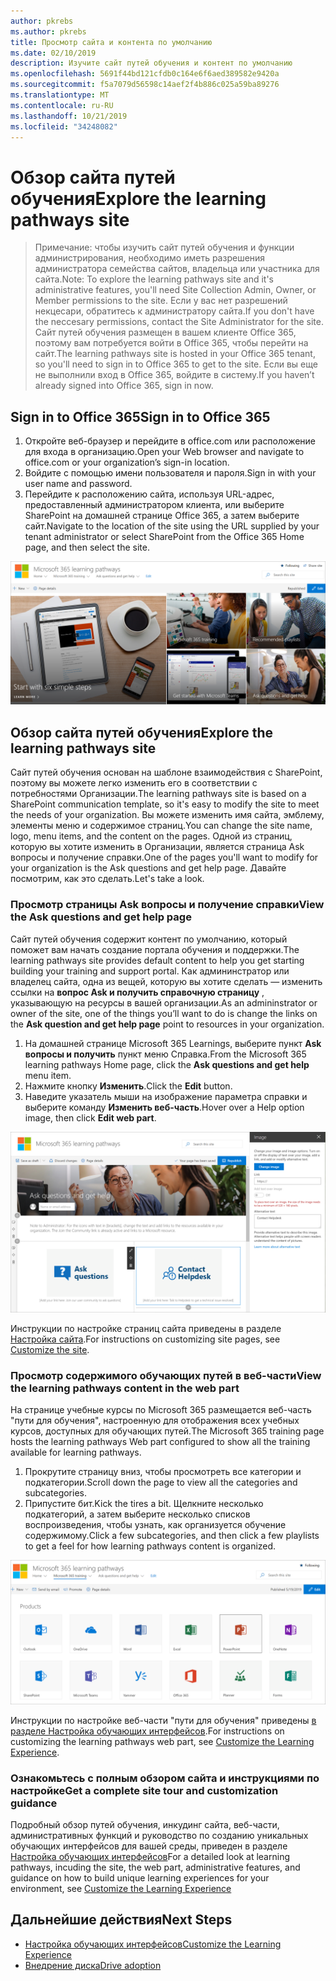 ```yaml
---
author: pkrebs
ms.author: pkrebs
title: Просмотр сайта и контента по умолчанию
ms.date: 02/10/2019
description: Изучите сайт путей обучения и контент по умолчанию
ms.openlocfilehash: 5691f44bd121cfdb0c164e6f6aed389582e9420a
ms.sourcegitcommit: f5a7079d56598c14aef2f4b886c025a59ba89276
ms.translationtype: MT
ms.contentlocale: ru-RU
ms.lasthandoff: 10/21/2019
ms.locfileid: "34248082"
---
```

# <a name="explore-the-learning-pathways-site"></a><span data-ttu-id="313df-103">Обзор сайта путей обучения</span><span class="sxs-lookup"><span data-stu-id="313df-103">Explore the learning pathways site</span></span>

> <span data-ttu-id="313df-104">Примечание: чтобы изучить сайт путей обучения и функции администрирования, необходимо иметь разрешения администратора семейства сайтов, владельца или участника для сайта.</span><span class="sxs-lookup"><span data-stu-id="313df-104">Note: To explore the learning pathways site and it's administrative features, you'll need Site Collection Admin, Owner, or Member permissions to the site.</span></span> <span data-ttu-id="313df-105">Если у вас нет разрешений некцесари, обратитесь к администратору сайта.</span><span class="sxs-lookup"><span data-stu-id="313df-105">If you don't have the neccesary permissions, contact the Site Administrator for the site.</span></span> <span data-ttu-id="313df-106">Сайт путей обучения размещен в вашем клиенте Office 365, поэтому вам потребуется войти в Office 365, чтобы перейти на сайт.</span><span class="sxs-lookup"><span data-stu-id="313df-106">The learning pathways site is hosted in your Office 365 tenant, so you'll need to sign in to Office 365 to get to the site.</span></span> <span data-ttu-id="313df-107">Если вы еще не выполнили вход в Office 365, войдите в систему.</span><span class="sxs-lookup"><span data-stu-id="313df-107">If you haven’t already signed into Office 365, sign in now.</span></span> 

## <a name="sign-in-to-office-365"></a><span data-ttu-id="313df-108">Sign in to Office 365</span><span class="sxs-lookup"><span data-stu-id="313df-108">Sign in to Office 365</span></span> 

1.  <span data-ttu-id="313df-109">Откройте веб-браузер и перейдите в office.com или расположение для входа в организацию.</span><span class="sxs-lookup"><span data-stu-id="313df-109">Open your Web browser and navigate to office.com or your organization’s sign-in location.</span></span> 
2.  <span data-ttu-id="313df-110">Войдите с помощью имени пользователя и пароля.</span><span class="sxs-lookup"><span data-stu-id="313df-110">Sign in with your user name and password.</span></span>
3.  <span data-ttu-id="313df-111">Перейдите к расположению сайта, используя URL-адрес, предоставленный администратором клиента, или выберите SharePoint на домашней странице Office 365, а затем выберите сайт.</span><span class="sxs-lookup"><span data-stu-id="313df-111">Navigate to the location of the site using the URL supplied by your tenant administrator or select SharePoint from the Office 365 Home page, and then select the site.</span></span> 

![кг-интродуЦинг. png](media/cg-introducing.png)

## <a name="explore-the-learning-pathways-site"></a><span data-ttu-id="313df-113">Обзор сайта путей обучения</span><span class="sxs-lookup"><span data-stu-id="313df-113">Explore the learning pathways site</span></span>

<span data-ttu-id="313df-114">Сайт путей обучения основан на шаблоне взаимодействия с SharePoint, поэтому вы можете легко изменить его в соответствии с потребностями Организации.</span><span class="sxs-lookup"><span data-stu-id="313df-114">The learning pathways site is based on a SharePoint communication template, so it's easy to modify the site to meet the needs of your organization.</span></span> <span data-ttu-id="313df-115">Вы можете изменить имя сайта, эмблему, элементы меню и содержимое страниц.</span><span class="sxs-lookup"><span data-stu-id="313df-115">You can change the site name, logo, menu items, and the content on the pages.</span></span> <span data-ttu-id="313df-116">Одной из страниц, которую вы хотите изменить в Организации, является страница Ask вопросы и получение справки.</span><span class="sxs-lookup"><span data-stu-id="313df-116">One of the pages you'll want to modify for your organization is the Ask questions and get help page.</span></span> <span data-ttu-id="313df-117">Давайте посмотрим, как это сделать.</span><span class="sxs-lookup"><span data-stu-id="313df-117">Let's take a look.</span></span>

### <a name="view-the-ask-questions-and-get-help-page"></a><span data-ttu-id="313df-118">Просмотр страницы Ask вопросы и получение справки</span><span class="sxs-lookup"><span data-stu-id="313df-118">View the Ask questions and get help page</span></span>

<span data-ttu-id="313df-119">Сайт путей обучения содержит контент по умолчанию, который поможет вам начать создание портала обучения и поддержки.</span><span class="sxs-lookup"><span data-stu-id="313df-119">The learning pathways site provides default content to help you get starting building your training and support portal.</span></span> <span data-ttu-id="313df-120">Как админинстратор или владелец сайта, одна из вещей, которую вы хотите сделать — изменить ссылки на **вопрос Ask и получить справочную страницу** , указывающую на ресурсы в вашей организации.</span><span class="sxs-lookup"><span data-stu-id="313df-120">As an admininstrator or owner of the site, one of the things you’ll want to do is change the links on the **Ask question and get help page** point to resources in your organization.</span></span> 

1.  <span data-ttu-id="313df-121">На домашней странице Microsoft 365 Learnings, выберите пункт **Ask вопросы и получить** пункт меню Справка.</span><span class="sxs-lookup"><span data-stu-id="313df-121">From the Microsoft 365 learning pathways Home page, click the **Ask questions and get help** menu item.</span></span>
2.  <span data-ttu-id="313df-122">Нажмите кнопку **Изменить**.</span><span class="sxs-lookup"><span data-stu-id="313df-122">Click the **Edit** button.</span></span>
3.  <span data-ttu-id="313df-123">Наведите указатель мыши на изображение параметра справки и выберите команду **Изменить веб-часть**.</span><span class="sxs-lookup"><span data-stu-id="313df-123">Hover over a Help option image, then click **Edit web part**.</span></span>

![кг-едиселп. png](media/cg-edithelp.png)

<span data-ttu-id="313df-125">Инструкции по настройке страниц сайта приведены в разделе [Настройка сайта](custom_edithelp.md).</span><span class="sxs-lookup"><span data-stu-id="313df-125">For instructions on customizing site pages, see [Customize the site](custom_edithelp.md).</span></span>

### <a name="view-the-learning-pathways-content-in-the-web-part"></a><span data-ttu-id="313df-126">Просмотр содержимого обучающих путей в веб-части</span><span class="sxs-lookup"><span data-stu-id="313df-126">View the learning pathways content in the web part</span></span>
<span data-ttu-id="313df-127">На странице учебные курсы по Microsoft 365 размещается веб-часть "пути для обучения", настроенную для отображения всех учебных курсов, доступных для обучающих путей.</span><span class="sxs-lookup"><span data-stu-id="313df-127">The Microsoft 365 training page hosts the learning pathways Web part configured to show all the training available for learning pathways.</span></span> 

1. <span data-ttu-id="313df-128">Прокрутите страницу вниз, чтобы просмотреть все категории и подкатегории.</span><span class="sxs-lookup"><span data-stu-id="313df-128">Scroll down the page to view all the categories and subcategories.</span></span>
2. <span data-ttu-id="313df-129">Припустите бит.</span><span class="sxs-lookup"><span data-stu-id="313df-129">Kick the tires a bit.</span></span> <span data-ttu-id="313df-130">Щелкните несколько подкатегорий, а затем выберите несколько списков воспроизведения, чтобы узнать, как организуется обучение содержимому.</span><span class="sxs-lookup"><span data-stu-id="313df-130">Click a few subcategories, and then click a few playlists to get a feel for how learning pathways content is organized.</span></span> 

![кг-готоалл. png](media/cg-gotoall.png)

<span data-ttu-id="313df-132">Инструкции по настройке веб-части "пути для обучения" приведены [в разделе Настройка обучающих интерфейсов](custom_overview.md).</span><span class="sxs-lookup"><span data-stu-id="313df-132">For instructions on customizing the learning pathways web part, see [Customize the Learning Experience](custom_overview.md).</span></span>

### <a name="get-a-complete-site-tour-and-customization-guidance"></a><span data-ttu-id="313df-133">Ознакомьтесь с полным обзором сайта и инструкциями по настройке</span><span class="sxs-lookup"><span data-stu-id="313df-133">Get a complete site tour and customization guidance</span></span>
<span data-ttu-id="313df-134">Подробный обзор путей обучения, инкудинг сайта, веб-части, административных функций и руководство по созданию уникальных обучающих интерфейсов для вашей среды, приведен в разделе [Настройка обучающих интерфейсов](custom_overview.md)</span><span class="sxs-lookup"><span data-stu-id="313df-134">For a detailed look at learning pathways, incuding the site, the web part, administrative features, and guidance on how to build unique learning experiences for your environment, see [Customize the Learning Experience](custom_overview.md)</span></span>

## <a name="next-steps"></a><span data-ttu-id="313df-135">Дальнейшие действия</span><span class="sxs-lookup"><span data-stu-id="313df-135">Next Steps</span></span>
- [<span data-ttu-id="313df-136">Настройка обучающих интерфейсов</span><span class="sxs-lookup"><span data-stu-id="313df-136">Customize the Learning Experience</span></span>](custom_overview.md)
- [<span data-ttu-id="313df-137">Внедрение диска</span><span class="sxs-lookup"><span data-stu-id="313df-137">Drive adoption</span></span>](driveadoption.md) 
